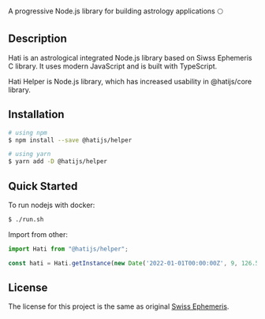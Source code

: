 A progressive Node.js library for building astrology applications 🌕

## **Description**
Hati is an astrological integrated Node.js library based on Siwss Ephemeris C library. It uses modern JavaScript and is built with TypeScript.

Hati Helper is Node.js library, which has increased usability in @hatijs/core library.

## **Installation**

``` bash
# using npm
$ npm install --save @hatijs/helper

# using yarn
$ yarn add -D @hatijs/helper
```

## **Quick Started**
To run nodejs with docker:
``` bash
$ ./run.sh
```

Import from other:
``` TypeScript
import Hati from "@hatijs/helper";

const hati = Hati.getInstance(new Date('2022-01-01T00:00:00Z', 9, 126.58, 37.22));
```

## **License**
The license for this project is the same as original [Swiss Ephemeris](http://www.astro.com/swisseph/swephinfo_e.htm).
